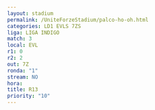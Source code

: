 ```yaml
---
layout: stadium
permalink: /UniteForzeStadium/palco-ho-oh.html
categories: LD1 EVLS 7ZS
liga: LIGA INDIGO
match: 3
local: EVL
r1: 0
r2: 2
out: 7Z
ronda: "1"
stream: NO
hora: 
title: R13
priority: "10"
---
```

